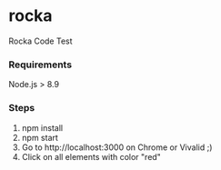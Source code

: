 # rocka

Rocka Code Test

### Requirements

Node.js > 8.9

### Steps

1. npm install
2. npm start
3. Go to http://localhost:3000 on Chrome or Vivalid ;)
4. Click on all elements with color "red"
